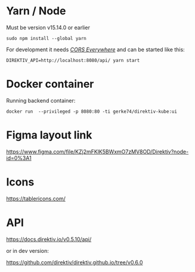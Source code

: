 # Yarn / Node

Must be version v15.14.0 or earlier

```
sudo npm install --global yarn
```

For development it needs [*CORS Everywhere*](https://addons.mozilla.org/en-US/firefox/addon/cors-everywhere/?utm_source=addons.mozilla.org&utm_medium=referral&utm_content=search) and can be started like this:

```
DIREKTIV_API=http://localhost:8080/api/ yarn start
```
  
# Docker container

Running backend container:

```
docker run  --privileged -p 8080:80 -ti gerke74/direktiv-kube:ui
```

# Figma layout link

https://www.figma.com/file/KZj2mFKlK5BWxmO7zMV8OD/Direktiv?node-id=0%3A1


# Icons

https://tablericons.com/


# API

https://docs.direktiv.io/v0.5.10/api/

or in dev version:

https://github.com/direktiv/direktiv.github.io/tree/v0.6.0